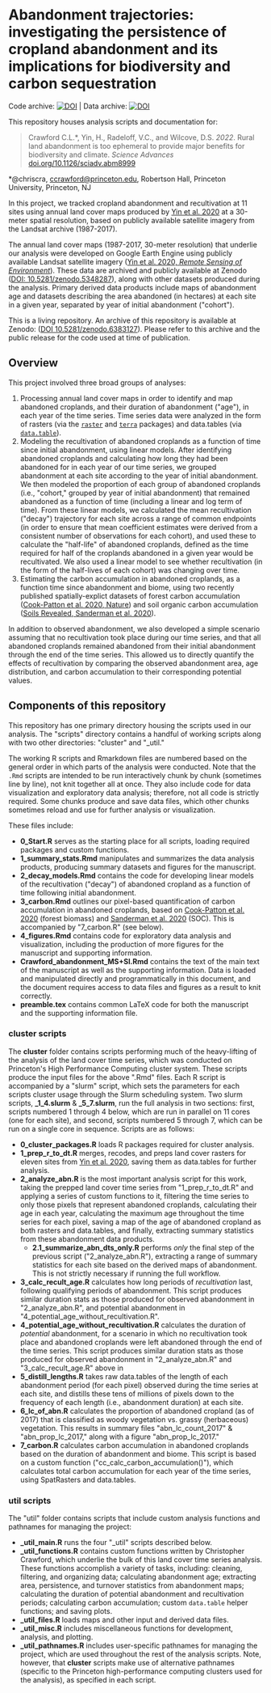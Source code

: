 # Abandonment trajectories: investigating the persistence of cropland abandonment and its implications for biodiversity and carbon sequestration

Code archive: [![DOI](https://zenodo.org/badge/278699632.svg)](https://zenodo.org/badge/latestdoi/278699632) | 
Data archive: [![DOI](https://zenodo.org/badge/DOI/10.5281/zenodo.5348287.svg)](https://doi.org/10.5281/zenodo.5348287)


This repository houses analysis scripts and documentation for:

> Crawford C.L.\*, Yin, H., Radeloff, V.C., and Wilcove, D.S. *2022*. Rural land abandonment is too ephemeral to provide major benefits for biodiversity and climate. *Science Advances* [doi.org/10.1126/sciadv.abm8999](https://doi.org/10.1126/sciadv.abm8999)

\*@chriscra, ccrawford@princeton.edu, Robertson Hall, Princeton University, Princeton, NJ

In this project, we tracked cropland abandonment and recultivation at 11 sites using annual land cover maps produced by [Yin et al. 2020](https://doi.org/10.1016/j.rse.2020.111873) at a 30-meter spatial resolution, based on publicly available satellite imagery from the Landsat archive (1987-2017). 

The annual land cover maps (1987-2017, 30-meter resolution) that underlie our analysis were developed on Google Earth Engine using publicly available Landsat satellite imagery ([Yin et al. 2020, *Remote Sensing of Environment*](https://doi.org/10.1016/j.rse.2020.111873)).
These data are archived and publicly available at Zenodo ([DOI: 10.5281/zenodo.5348287](http://doi.org/10.5281/zenodo.5348287)), along with other datasets produced during the analysis.
Primary derived data products include maps of abandonment age and datasets describing the area abandoned (in hectares) at each site in a given year, separated by year of initial abandonment ("cohort"). 

This is a living repository. 
An archive of this repository is available at Zenodo: ([DOI 10.5281/zenodo.6383127](https://zenodo.org/badge/latestdoi/278699632)).
Please refer to this archive and the public release for the code used at time of publication.

## Overview

This project involved three broad groups of analyses:  

1. Processing annual land cover maps in order to identify and map abandoned croplands, and their duration of abandonment ("age"), in each year of the time series. Time series data were analyzed in the form of rasters (via the [`raster`](https://rspatial.github.io/raster/reference/raster-package.html) and [`terra`](https://rspatial.github.io/terra/reference/terra-package.html) packages) and data.tables (via [`data.table`](http://r-datatable.com)).
2. Modeling the recultivation of abandoned croplands as a function of time since initial abandonment, using linear models. After identifying abandoned croplands and calculating how long they had been abandoned for in each year of our time series, we grouped abandonment at each site according to the year of initial abandonment. We then modeled the proportion of each group of abandoned croplands (i.e., "cohort," grouped by year of initial abandonment) that remained abandoned as a function of time (including a linear and log term of time). From these linear models, we calculated the mean recultivation ("decay") trajectory for each site across a range of common endpoints (in order to ensure that mean coefficient estimates were derived from a consistent number of observations for each cohort), and used these to calculate the "half-life" of abandoned croplands, defined as the time required for half of the croplands abandoned in a given year would be recultivated. We also used a linear model to see whether recultivation (in the form of the half-lives of each cohort) was changing over time.
3. Estimating the carbon accumulation in abandoned croplands, as a function time since abandonment and biome, using two recently published spatially-explict datasets of forest carbon accumulation ([Cook-Patton et al. 2020, Nature](https://doi.org/10.1038/s41586-020-2686-x)) and soil organic carbon accumulation ([Soils Revealed, Sanderman et al. 2020](https://doi.org/10.7910/DVN/HA17D3)).

In addition to observed abandonment, we also developed a simple scenario assuming that no recultivation took place during our time series, and that all abandoned croplands remained abandoned from their initial abandonment through the end of the time series. 
This allowed us to directly quantify the effects of recultivation by comparing the observed abandonment area, age distribution, and carbon accumulation to their corresponding potential values.

## Components of this repository

This repository has one primary directory housing the scripts used in our analysis.
The "scripts" directory contains a handful of working scripts along with two other directories: "cluster" and "_util." 

The working R scripts and Rmarkdown files are numbered based on the general order in which parts of the analysis were conducted. 
Note that the `.Rmd` scripts are intended to be run interactively chunk by chunk (sometimes line by line), not knit together all at once. 
They also include code for data visualization and exploratory data analysis; therefore, not all code is strictly required. 
Some chunks produce and save data files, which other chunks sometimes reload and use for further analysis or visualization.

These files include:

- **0_Start.R** serves as the starting place for all scripts, loading required packages and custom functions.
- **1_summary_stats.Rmd** manipulates and summarizes the data analysis products, producing summary datasets and figures for the manuscript.
- **2_decay_models.Rmd** contains the code for developing linear models of the recultivation ("decay") of abandoned cropland as a function of time following initial abandonment.
- **3_carbon.Rmd** outlines our pixel-based quantification of carbon accumulation in abandoned croplands, based on [Cook-Patton et al. 2020](https://doi.org/10.1038/s41586-020-2686-x) (forest biomass) and [Sanderman et al. 2020](https://doi.org/10.7910/DVN/HA17D3) (SOC). This is accompanied by "7_carbon.R" (see below).
- **4_figures.Rmd** contains code for exploratory data analysis and visualization, including the production of more figures for the manuscript and supporting information.
- **Crawford_abandonment_MS+SI.Rmd** contains the text of the main text of the manuscript as well as the supporting information. Data is loaded and manipulated directly and programmatically in this document, and the document requires access to data files and figures as a result to knit correctly.
- **preamble.tex** contains common LaTeX code for both the manuscript and the supporting information file.


### cluster scripts

The **cluster** folder contains scripts performing much of the heavy-lifting of the analysis of the land cover time series, which was conducted on Princeton's High Performance Computing cluster system.
These scripts produce the input files for the above ".Rmd" files.
Each R script is accompanied by a "slurm" script, which sets the parameters for each scripts cluster usage through the Slurm scheduling system.
Two slurm scripts, **\_1_4.slurm** & **\_5_7.slurm**, run the full analysis in two sections: first, scripts numbered 1 through 4 below, which are run in parallel on 11 cores (one for each site), and second, scripts numbered 5 through 7, which can be run on a single core in sequence.
Scripts are as follows:

- **0_cluster_packages.R** loads R packages required for cluster analysis.
- **1_prep_r_to_dt.R** merges, recodes, and preps land cover rasters for eleven sites from [Yin et al. 2020](https://doi.org/10.1016/j.rse.2020.111873), saving them as data.tables for further analysis.
- **2_analyze_abn.R** is the most important analysis script for this work, taking the prepped land cover time series from "1_prep_r_to_dt.R" and applying a series of custom functions to it, filtering the time series to only those pixels that represent abandoned croplands, calculating their age in each year, calculating the maximum age throughout the time series for each pixel, saving a map of the age of abandoned cropland as both rasters and data.tables, and finally, extracting summary statistics from these abandonment data products.
  + **2.1_summarize_abn_dts_only.R** performs *only* the final step of the previous script ("2_analyze_abn.R"), extracting a range of summary statistics for each site based on the derived maps of abandonment. This is not strictly necessary if running the full workflow. 
- **3_calc_recult_age.R** calculates how long periods of *recultivation* last, following qualifying periods of abandonment. This script produces similar duration stats as those produced for observed abandonment in "2_analyze_abn.R", and potential abandonment in "4_potential_age_without_recultivation.R".
- **4_potential_age_without_recultivation.R** calculates the duration of *potential* abandonment, for a scenario in which no recultivation took place and abandoned croplands were left abandoned through the end of the time series. This script produces similar duration stats as those produced for observed abandonment in "2_analyze_abn.R" and "3_calc_recult_age.R" above in 
- **5_distill_lengths.R** takes raw data.tables of the length of each abandonment period (for each pixel) observed during the time series at each site, and distills these tens of millions of pixels down to the frequency of each length (i.e., abandonment duration) at each site. 
- **6_lc_of_abn.R** calculates the proportion of abandoned cropland (as of 2017) that is classified as woody vegetation vs. grassy (herbaceous) vegetation. This results in summary files "abn_lc_count_2017" & "abn_prop_lc_2017," along with a figure "abn_prop_lc_2017."
- **7_carbon.R** calculates carbon accumulation in abandoned croplands based on the duration of abandonment and biome. This script is based on a custom function ("cc_calc_carbon_accumulation()"), which calculates total carbon accumulation for each year of the time series, using SpatRasters and data.tables.


### util scripts

The "util" folder contains scripts that include custom analysis functions and pathnames for managing the project:

- **\_util_main.R** runs the four "_util" scripts described below.
- **\_util_functions.R** contains custom functions written by Christopher Crawford, which underlie the bulk of this land cover time series analysis. These functions accomplish a variety of tasks, including: cleaning, filtering, and organizing data; calculating abandonment age; extracting area, persistence, and turnover statistics from abandonment maps; calculating the duration of potential abandonment and recultivation periods; calculating carbon accumulation; custom `data.table` helper functions; and saving plots.
- **\_util_files.R** loads maps and other input and derived data files.
- **\_util_misc.R** includes miscellaneous functions for development, analysis, and plotting.
- **\_util_pathnames.R** includes user-specific pathnames for managing the project, which are used throughout the rest of the analysis scripts. Note, however, that **cluster** scripts make use of alternative pathnames (specific to the Princeton high-performance computing clusters used for the analysis), as specified in each script.
